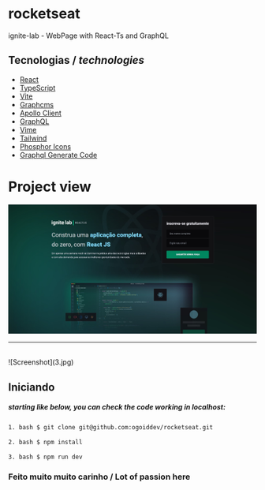 # rocketseat
ignite-lab - WebPage with React-Ts and GraphQL

## Tecnologias / _technologies_
- [React](https://pt-br.reactjs.org/)
- [TypeScript](https://www.typescriptlang.org/)
- [Vite](https://vitejs.dev/)
- [Graphcms](https://graphcms.com/)
- [Apollo Client](https://www.apollographql.com/)
- [GraphQL](https://graphql.org/)
- [Vime](https://vimejs.com/)
- [Tailwind](https://tailwindcss.com/)
- [Phosphor Icons](https://phosphoricons.com/)
- [Graphql Generate Code](https://www.graphql-code-generator.com/)

# Project view

![Screenshot](1.jpg)
<hr/>
<br/>
![Screenshot](3.jpg)

## Iniciando ##

##### starting like below, you can check the code working in localhost:
```
1. bash $ git clone git@github.com:ogoiddev/rocketseat.git
```
```
2. bash $ npm install
```
```
3. bash $ npm run dev
```


### Feito muito muito carinho / Lot of passion here
